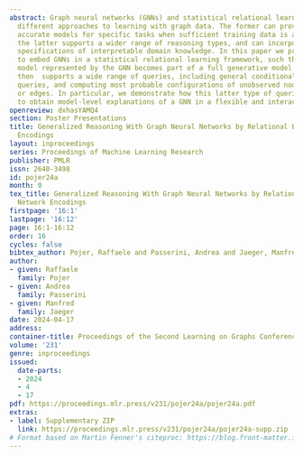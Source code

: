 ```yaml
---
abstract: Graph neural networks (GNNs) and statistical relational learning are two
  different approaches to learning with graph data. The former can provide highly
  accurate models for specific tasks when sufficient training data is available, whereas
  the latter supports a wider range of reasoning types, and can incorporate manual
  specifications of interpretable domain knowledge. In this paper we present a method
  to embed GNNs in a statistical relational learning framework, such that the predictive
  model represented by the GNN becomes part of a full generative model.  This model
  then  supports a wide range of queries, including general conditional probability
  queries, and computing most probable configurations of unobserved node attributes
  or edges. In particular, we demonstrate how this latter type of queries can be used
  to obtain model-level explanations of a GNN in a flexible and interactive manner.
openreview: dxhasYAMQ4
section: Poster Presentations
title: Generalized Reasoning With Graph Neural Networks by Relational Bayesian Network
  Encodings
layout: inproceedings
series: Proceedings of Machine Learning Research
publisher: PMLR
issn: 2640-3498
id: pojer24a
month: 0
tex_title: Generalized Reasoning With Graph Neural Networks by Relational Bayesian
  Network Encodings
firstpage: '16:1'
lastpage: '16:12'
page: 16:1-16:12
order: 16
cycles: false
bibtex_author: Pojer, Raffaele and Passerini, Andrea and Jaeger, Manfred
author:
- given: Raffaele
  family: Pojer
- given: Andrea
  family: Passerini
- given: Manfred
  family: Jaeger
date: 2024-04-17
address:
container-title: Proceedings of the Second Learning on Graphs Conference
volume: '231'
genre: inproceedings
issued:
  date-parts:
  - 2024
  - 4
  - 17
pdf: https://proceedings.mlr.press/v231/pojer24a/pojer24a.pdf
extras:
- label: Supplementary ZIP
  link: https://proceedings.mlr.press/v231/pojer24a/pojer24a-supp.zip
# Format based on Martin Fenner's citeproc: https://blog.front-matter.io/posts/citeproc-yaml-for-bibliographies/
---
```

